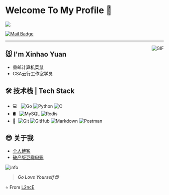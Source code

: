 # Welcome To My Profile 👋

<p>
  <a href="https://count.getloli.com/"><img src="https://count.getloli.com/get/@github.readme?theme=asoul"></a>
</p>

[![Mail Badge](https://img.shields.io/badge/-llance_24@foxmail.com-c14438?style=flat&logo=Gmail&logoColor=white&link=mailto:llance_24@foxmail.com)](mailto:llance_24@foxmail.com)

---
<img align="right" alt="GIF" src="https://raw.githubusercontent.com/JoeyBling/JoeyBling/master/pic/pusheencode.gif" />

## 🐭 I'm Xinhao Yuan
- 重邮计算机菜鼠
- CSA云行工作室学员

## 🛠 技术栈 | Tech Stack

- 💻 &#160; ![Go](https://img.shields.io/badge/-Go-333333?style=flat&logo=Go&logoColor=007396)
![Python](https://img.shields.io/badge/-Python-333333?style=flat&logo=Python&logoColor=FCC624)
![C](https://img.shields.io/badge/-C-333333?style=flat&logo=C&logoColor=FCC624)
- 🛢 &#160; ![MySQL](https://img.shields.io/badge/-MySQL-333333?style=flat&logo=mysql)
![Redis](https://img.shields.io/badge/-Redis-333333?style=flat&logo=redis)
- 🔧 &#160;![Git](https://img.shields.io/badge/-Git-333333?style=flat&logo=git)
![GitHub](https://img.shields.io/badge/-GitHub-333333?style=flat&logo=github)
![Markdown](https://img.shields.io/badge/-Markdown-333333?style=flat&logo=markdown)
![Postman](https://img.shields.io/badge/-Postman-333333?style=flat&logo=Postman)

## 😎 关于我
- [个人博客](https://yuanxinhao.top/)
- [破产版豆瓣电影](http://poordouban.work/)

![info](https://github-readme-stats.vercel.app/api?username=L2ncE&show_icons=true&count_private=true&hide=prs&theme=default_repocard)

> ***Go Love Yourself😊***

⭐️ From [L2ncE](https://github.com/L2ncE)
